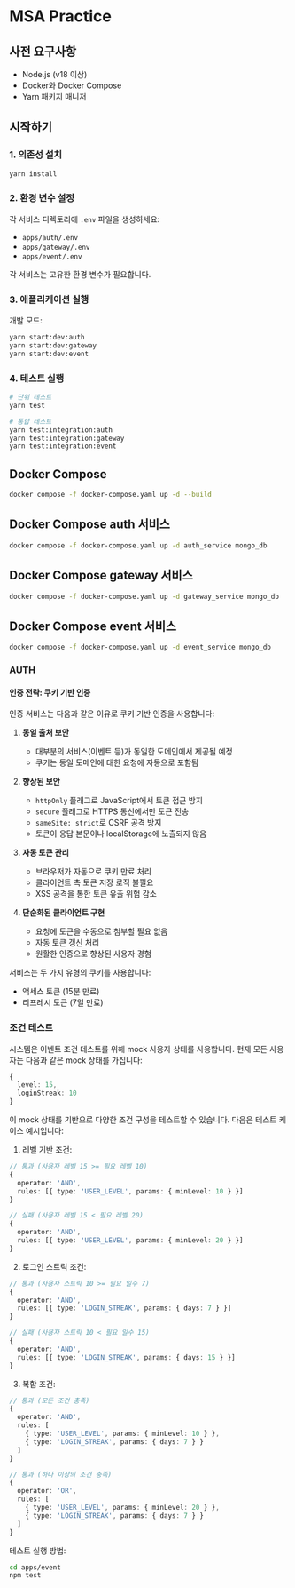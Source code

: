 # MSA Practice

## 사전 요구사항

- Node.js (v18 이상)
- Docker와 Docker Compose
- Yarn 패키지 매니저

## 시작하기

### 1. 의존성 설치

```bash
yarn install
```

### 2. 환경 변수 설정

각 서비스 디렉토리에 `.env` 파일을 생성하세요:

- `apps/auth/.env`
- `apps/gateway/.env`
- `apps/event/.env`

각 서비스는 고유한 환경 변수가 필요합니다.

### 3. 애플리케이션 실행

개발 모드:

```bash
yarn start:dev:auth
yarn start:dev:gateway
yarn start:dev:event
```

### 4. 테스트 실행

```bash
# 단위 테스트
yarn test

# 통합 테스트
yarn test:integration:auth
yarn test:integration:gateway
yarn test:integration:event
```

## Docker Compose

```bash
docker compose -f docker-compose.yaml up -d --build
```

## Docker Compose auth 서비스

```bash
docker compose -f docker-compose.yaml up -d auth_service mongo_db
```

## Docker Compose gateway 서비스

```bash
docker compose -f docker-compose.yaml up -d gateway_service mongo_db
```

## Docker Compose event 서비스

```bash
docker compose -f docker-compose.yaml up -d event_service mongo_db
```

### AUTH

#### 인증 전략: 쿠키 기반 인증

인증 서비스는 다음과 같은 이유로 쿠키 기반 인증을 사용합니다:

1. **동일 출처 보안**

   - 대부분의 서비스(이벤트 등)가 동일한 도메인에서 제공될 예정
   - 쿠키는 동일 도메인에 대한 요청에 자동으로 포함됨

2. **향상된 보안**

   - `httpOnly` 플래그로 JavaScript에서 토큰 접근 방지
   - `secure` 플래그로 HTTPS 통신에서만 토큰 전송
   - `sameSite: strict`로 CSRF 공격 방지
   - 토큰이 응답 본문이나 localStorage에 노출되지 않음

3. **자동 토큰 관리**

   - 브라우저가 자동으로 쿠키 만료 처리
   - 클라이언트 측 토큰 저장 로직 불필요
   - XSS 공격을 통한 토큰 유출 위험 감소

4. **단순화된 클라이언트 구현**
   - 요청에 토큰을 수동으로 첨부할 필요 없음
   - 자동 토큰 갱신 처리
   - 원활한 인증으로 향상된 사용자 경험

서비스는 두 가지 유형의 쿠키를 사용합니다:

- 액세스 토큰 (15분 만료)
- 리프레시 토큰 (7일 만료)

### 조건 테스트

시스템은 이벤트 조건 테스트를 위해 mock 사용자 상태를 사용합니다. 현재 모든 사용자는 다음과 같은 mock 상태를 가집니다:

```typescript
{
  level: 15,
  loginStreak: 10
}
```

이 mock 상태를 기반으로 다양한 조건 구성을 테스트할 수 있습니다. 다음은 테스트 케이스 예시입니다:

1. 레벨 기반 조건:

```typescript
// 통과 (사용자 레벨 15 >= 필요 레벨 10)
{
  operator: 'AND',
  rules: [{ type: 'USER_LEVEL', params: { minLevel: 10 } }]
}

// 실패 (사용자 레벨 15 < 필요 레벨 20)
{
  operator: 'AND',
  rules: [{ type: 'USER_LEVEL', params: { minLevel: 20 } }]
}
```

2. 로그인 스트릭 조건:

```typescript
// 통과 (사용자 스트릭 10 >= 필요 일수 7)
{
  operator: 'AND',
  rules: [{ type: 'LOGIN_STREAK', params: { days: 7 } }]
}

// 실패 (사용자 스트릭 10 < 필요 일수 15)
{
  operator: 'AND',
  rules: [{ type: 'LOGIN_STREAK', params: { days: 15 } }]
}
```

3. 복합 조건:

```typescript
// 통과 (모든 조건 충족)
{
  operator: 'AND',
  rules: [
    { type: 'USER_LEVEL', params: { minLevel: 10 } },
    { type: 'LOGIN_STREAK', params: { days: 7 } }
  ]
}

// 통과 (하나 이상의 조건 충족)
{
  operator: 'OR',
  rules: [
    { type: 'USER_LEVEL', params: { minLevel: 20 } },
    { type: 'LOGIN_STREAK', params: { days: 7 } }
  ]
}
```

테스트 실행 방법:

```bash
cd apps/event
npm test
```

